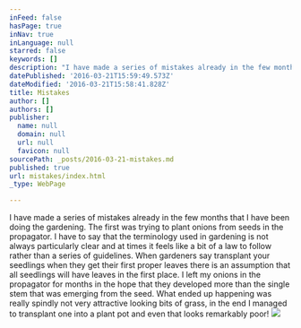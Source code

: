 ```yaml
---
inFeed: false
hasPage: true
inNav: true
inLanguage: null
starred: false
keywords: []
description: "I have made a series of mistakes already in the few months that I have been doing the gardening. \_The first was trying to plant onions from seeds in the propagator. \_I have to say that the terminology used in gardening is not always particularly clear and at times it feels like a bit of \_a law to follow rather than a series of guidelines. \_When gardeners say transplant your seedlings when they get their first proper leaves \_there is an assumption that all seedlings will have leaves in the first place. \_I left my onions in the propagator for months in the hope that they developed more than the single stem that was emerging from the seed. \_What ended up happening was really spindly not very attractive looking bits of grass, in the end I managed to transplant one into a plant pot and even that looks remarkably poor!"
datePublished: '2016-03-21T15:59:49.573Z'
dateModified: '2016-03-21T15:58:41.828Z'
title: Mistakes
author: []
authors: []
publisher:
  name: null
  domain: null
  url: null
  favicon: null
sourcePath: _posts/2016-03-21-mistakes.md
published: true
url: mistakes/index.html
_type: WebPage

---
```

I have made a series of mistakes already in the few months that I have been doing the gardening.  The first was trying to plant onions from seeds in the propagator.  I have to say that the terminology used in gardening is not always particularly clear and at times it feels like a bit of  a law to follow rather than a series of guidelines.  When gardeners say transplant your seedlings when they get their first proper leaves  there is an assumption that all seedlings will have leaves in the first place.  I left my onions in the propagator for months in the hope that they developed more than the single stem that was emerging from the seed.  What ended up happening was really spindly not very attractive looking bits of grass, in the end I managed to transplant one into a plant pot and even that looks remarkably poor!
![](https://the-grid-user-content.s3-us-west-2.amazonaws.com/97f66171-d013-4196-bc77-c5151fa37ea6.jpg)